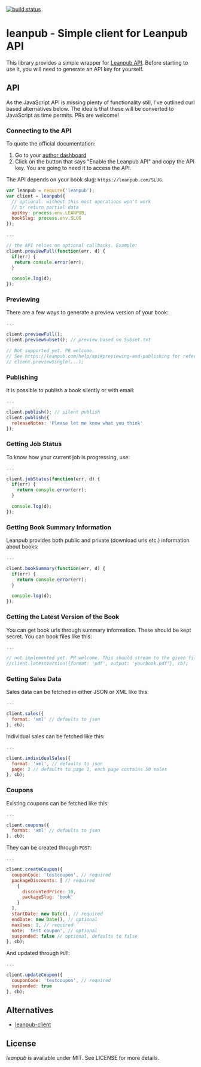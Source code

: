 [![build status](https://secure.travis-ci.org/survivejs/leanpub.png)](http://travis-ci.org/survivejs/leanpub)
# leanpub - Simple client for Leanpub API

This library provides a simple wrapper for [Leanpub API](https://leanpub.com/help/api). Before starting to use it, you will need to generate an API key for yourself.

## API

As the JavaScript API is missing plenty of functionality still, I've outlined curl based alternatives below. The idea is that these will be converted to JavaScript as time permits. PRs are welcome!

### Connecting to the API

To quote the official documentation:

1. Go to your [author dashboard](https://leanpub.com/author_dashboard/settings)
2. Click on the button that says "Enable the Leanpub API" and copy the API key. You are going to need it to access the API.

The API depends on your book slug: `https://leanpub.com/SLUG`.

```javascript
var leanpub = require('leanpub');
var client = leanpub({
  // optional. without this most operations won't work
  // or return partial data
  apiKey: process.env.LEANPUB,
  bookSlug: process.env.SLUG
});

...

// the API relies on optional callbacks. Example:
client.previewFull(function(err, d) {
  if(err) {
   return console.error(err);
  }

  console.log(d);
});
```

### Previewing

There are a few ways to generate a preview version of your book:

```javascript
...

client.previewFull();
client.previewSubset(); // preview based on Subset.txt

// Not supported yet. PR welcome.
// See https://leanpub.com/help/api#previewing-and-publishing for reference.
// client.previewSingle(...);
```

### Publishing

It is possible to publish a book silently or with email:

```javascript
...

client.publish(); // silent publish
client.publish({
  releaseNotes: 'Please let me know what you think'
});
```

### Getting Job Status

To know how your current job is progressing, use:

```javascript
...

client.jobStatus(function(err, d) {
  if(err) {
    return console.error(err);
  }

  console.log(d);
});
```

### Getting Book Summary Information

Leanpub provides both public and private (download urls etc.) information about books:

```javascript
...

client.bookSummary(function(err, d) {
  if(err) {
    return console.error(err);
  }

  console.log(d);
});
```

### Getting the Latest Version of the Book

You can get book urls through summary information. These should be kept secret. You can book files like this:

```javascript
...

// not implemented yet. PR welcome. This should stream to the given file
//client.latestVersion({format: 'pdf', output: 'yourbook.pdf'}, cb);
```

### Getting Sales Data

Sales data can be fetched in either JSON or XML like this:

```javascript
...

client.sales({
  format: 'xml' // defaults to json
}, cb);
```

Individual sales can be fetched like this:

```javascript
...

client.individualSales({
  format: 'xml', // defaults to json
  page: 2 // defaults to page 1, each page contains 50 sales
}, cb);
```

### Coupons

Existing coupons can be fetched like this:

```javascript
...

client.coupons({
  format: 'xml' // defaults to json
}, cb);
```

They can be created through `POST`:

```javascript
...

client.createCoupon({
  couponCode: 'testcoupon', // required
  packageDiscounts: [ // required
    {
      discountedPrice: 10,
      packageSlug: 'book'
    }
  ],
  startDate: new Date(), // required
  endDate: new Date(), // optional
  maxUses: 1, // required
  note: 'test coupon', // optional
  suspended: false // optional, defaults to false
}, cb);
```

And updated through `PUT`:

```javascript
...

client.updateCoupon({
  couponCode: 'testcoupon', // required
  suspended: true
}, cb);
```

## Alternatives

* [leanpub-client](https://www.npmjs.com/package/leanpub-client)

## License

*leanpub* is available under MIT. See LICENSE for more details.
